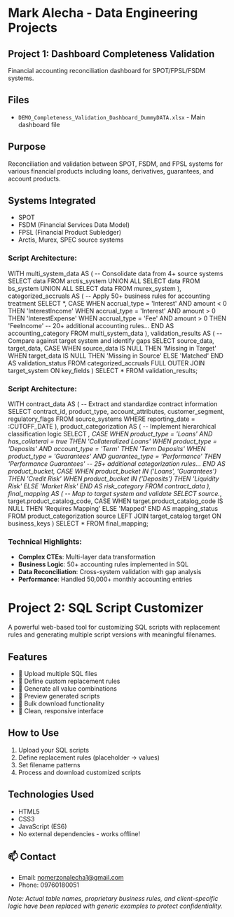 # Mark Alecha - Data Engineering Projects

## Project 1: Dashboard Completeness Validation  

Financial accounting reconciliation dashboard for SPOT/FPSL/FSDM systems.

## Files
- `DEMO_Completeness_Validation_Dashboard_DummyDATA.xlsx` - Main dashboard file

## Purpose
Reconciliation and validation between SPOT, FSDM, and FPSL systems for various financial products including loans, derivatives, guarantees, and account products.

## Systems Integrated
- SPOT
- FSDM (Financial Services Data Model)
- FPSL (Financial Product Subledger)
- Arctis, Murex, SPEC source systems


### Script Architecture:
WITH multi_system_data AS (
-- Consolidate data from 4+ source systems
SELECT data FROM arctis_system
UNION ALL
SELECT data FROM bs_system
UNION ALL
SELECT data FROM murex_system
),
categorized_accruals AS (
-- Apply 50+ business rules for accounting treatment
SELECT *,
CASE
WHEN accrual_type = 'Interest' AND amount < 0 THEN 'InterestIncome'
WHEN accrual_type = 'Interest' AND amount > 0 THEN 'InterestExpense'
WHEN accrual_type = 'Fee' AND amount > 0 THEN 'FeeIncome'
-- 20+ additional accounting rules...
END AS accounting_category
FROM multi_system_data
),
validation_results AS (
-- Compare against target system and identify gaps
SELECT
source_data,
target_data,
CASE WHEN source_data IS NULL THEN 'Missing in Target'
WHEN target_data IS NULL THEN 'Missing in Source'
ELSE 'Matched' END AS validation_status
FROM categorized_accruals
FULL OUTER JOIN target_system ON key_fields
)
SELECT * FROM validation_results;

### Script Architecture:

WITH contract_data AS (
-- Extract and standardize contract information
SELECT
contract_id,
product_type,
account_attributes,
customer_segment,
regulatory_flags
FROM source_systems
WHERE reporting_date = :CUTOFF_DATE
),
product_categorization AS (
-- Implement hierarchical classification logic
SELECT *,
CASE
WHEN product_type = 'Loans' AND has_collateral = true
THEN 'Collateralized Loans'
WHEN product_type = 'Deposits' AND account_type = 'Term'
THEN 'Term Deposits'
WHEN product_type = 'Guarantees' AND guarantee_type = 'Performance'
THEN 'Performance Guarantees'
-- 25+ additional categorization rules...
END AS product_bucket,
CASE
WHEN product_bucket IN ('Loans', 'Guarantees') THEN 'Credit Risk'
WHEN product_bucket IN ('Deposits') THEN 'Liquidity Risk'
ELSE 'Market Risk'
END AS risk_category
FROM contract_data
),
final_mapping AS (
-- Map to target system and validate
SELECT
source.*,
target.product_catalog_code,
CASE WHEN target.product_catalog_code IS NULL
THEN 'Requires Mapping' ELSE 'Mapped' END AS mapping_status
FROM product_categorization source
LEFT JOIN target_catalog target ON business_keys
)
SELECT * FROM final_mapping;

### Technical Highlights:
- **Complex CTEs**: Multi-layer data transformation
- **Business Logic**: 50+ accounting rules implemented in SQL
- **Data Reconciliation**: Cross-system validation with gap analysis
- **Performance**: Handled 50,000+ monthly accounting entries

# Project 2: SQL Script Customizer

A powerful web-based tool for customizing SQL scripts with replacement rules and generating multiple script versions with meaningful filenames.

## Features

- 📁 Upload multiple SQL files
- 🔧 Define custom replacement rules
- 🎯 Generate all value combinations
- 📝 Preview generated scripts
- 💾 Bulk download functionality
- 🎨 Clean, responsive interface

## How to Use

1. Upload your SQL scripts
2. Define replacement rules (placeholder → values)
3. Set filename patterns
4. Process and download customized scripts

## Technologies Used

- HTML5
- CSS3
- JavaScript (ES6)
- No external dependencies - works offline!


## 📫 Contact
- Email: nomerzonalecha1@gmail.com
- Phone: 09760180051

*Note: Actual table names, proprietary business rules, and client-specific logic have been replaced with generic examples to protect confidentiality.*
